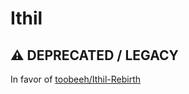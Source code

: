 # Ithil
## ⚠️ DEPRECATED / LEGACY
In favor of [toobeeh/Ithil-Rebirth](https://github.com/toobeeh/Ithil-Rebirth)
